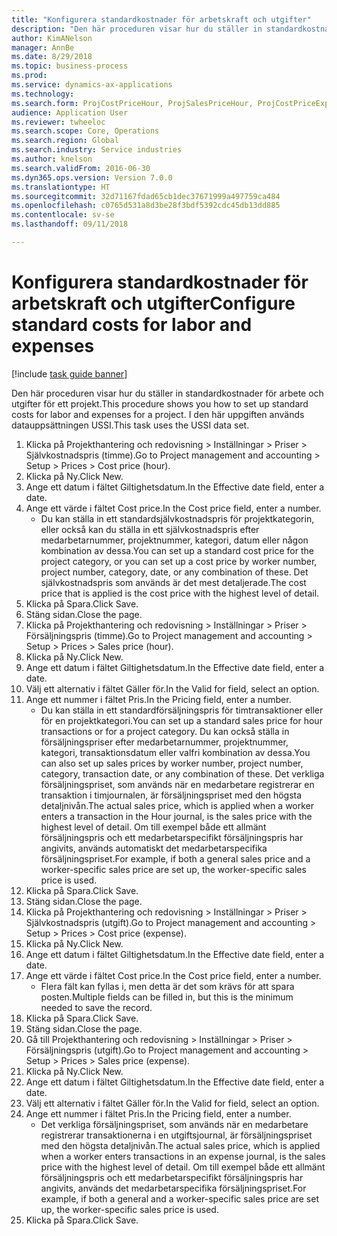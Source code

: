 ```yaml
--- 
title: "Konfigurera standardkostnader för arbetskraft och utgifter"
description: "Den här proceduren visar hur du ställer in standardkostnader för arbete och utgifter för ett projekt."
author: KimANelson
manager: AnnBe
ms.date: 8/29/2018
ms.topic: business-process
ms.prod: 
ms.service: dynamics-ax-applications
ms.technology: 
ms.search.form: ProjCostPriceHour, ProjSalesPriceHour, ProjCostPriceExpense, ProjSalesPriceCost
audience: Application User
ms.reviewer: twheeloc
ms.search.scope: Core, Operations
ms.search.region: Global
ms.search.industry: Service industries
ms.author: knelson
ms.search.validFrom: 2016-06-30
ms.dyn365.ops.version: Version 7.0.0
ms.translationtype: HT
ms.sourcegitcommit: 32d71167fdad65cb1dec37671999a497759ca484
ms.openlocfilehash: c0765d531a8d3be28f3bdf5392cdc45db13dd885
ms.contentlocale: sv-se
ms.lasthandoff: 09/11/2018

---
```

# <a name="configure-standard-costs-for-labor-and-expenses"></a><span data-ttu-id="c67c6-103">Konfigurera standardkostnader för arbetskraft och utgifter</span><span class="sxs-lookup"><span data-stu-id="c67c6-103">Configure standard costs for labor and expenses</span></span>

[!include [task guide banner](../../includes/task-guide-banner.md)]

<span data-ttu-id="c67c6-104">Den här proceduren visar hur du ställer in standardkostnader för arbete och utgifter för ett projekt.</span><span class="sxs-lookup"><span data-stu-id="c67c6-104">This procedure shows you how to set up standard costs for labor and expenses for a project.</span></span> <span data-ttu-id="c67c6-105">I den här uppgiften används datauppsättningen USSI.</span><span class="sxs-lookup"><span data-stu-id="c67c6-105">This task uses the USSI data set.</span></span>

1. <span data-ttu-id="c67c6-106">Klicka på Projekthantering och redovisning > Inställningar > Priser > Självkostnadspris (timme).</span><span class="sxs-lookup"><span data-stu-id="c67c6-106">Go to Project management and accounting > Setup > Prices > Cost price (hour).</span></span>
2. <span data-ttu-id="c67c6-107">Klicka på Ny.</span><span class="sxs-lookup"><span data-stu-id="c67c6-107">Click New.</span></span>
3. <span data-ttu-id="c67c6-108">Ange ett datum i fältet Giltighetsdatum.</span><span class="sxs-lookup"><span data-stu-id="c67c6-108">In the Effective date field, enter a date.</span></span>
4. <span data-ttu-id="c67c6-109">Ange ett värde i fältet Cost price.</span><span class="sxs-lookup"><span data-stu-id="c67c6-109">In the Cost price field, enter a number.</span></span>
    * <span data-ttu-id="c67c6-110">Du kan ställa in ett standardsjälvkostnadspris för projektkategorin, eller också kan du ställa in ett självkostnadspris efter medarbetarnummer, projektnummer, kategori, datum eller någon kombination av dessa.</span><span class="sxs-lookup"><span data-stu-id="c67c6-110">You can set up a standard cost price for the project category, or you can set up a cost price by worker number, project number, category, date, or any combination of these.</span></span> <span data-ttu-id="c67c6-111">Det självkostnadspris som används är det mest detaljerade.</span><span class="sxs-lookup"><span data-stu-id="c67c6-111">The cost price that is applied is the cost price with the highest level of detail.</span></span>  
5. <span data-ttu-id="c67c6-112">Klicka på Spara.</span><span class="sxs-lookup"><span data-stu-id="c67c6-112">Click Save.</span></span>
6. <span data-ttu-id="c67c6-113">Stäng sidan.</span><span class="sxs-lookup"><span data-stu-id="c67c6-113">Close the page.</span></span>
7. <span data-ttu-id="c67c6-114">Klicka på Projekthantering och redovisning > Inställningar > Priser > Försäljningspris (timme).</span><span class="sxs-lookup"><span data-stu-id="c67c6-114">Go to Project management and accounting > Setup > Prices > Sales price (hour).</span></span>
8. <span data-ttu-id="c67c6-115">Klicka på Ny.</span><span class="sxs-lookup"><span data-stu-id="c67c6-115">Click New.</span></span>
9. <span data-ttu-id="c67c6-116">Ange ett datum i fältet Giltighetsdatum.</span><span class="sxs-lookup"><span data-stu-id="c67c6-116">In the Effective date field, enter a date.</span></span>
10. <span data-ttu-id="c67c6-117">Välj ett alternativ i fältet Gäller för.</span><span class="sxs-lookup"><span data-stu-id="c67c6-117">In the Valid for field, select an option.</span></span>
11. <span data-ttu-id="c67c6-118">Ange ett nummer i fältet Pris.</span><span class="sxs-lookup"><span data-stu-id="c67c6-118">In the Pricing field, enter a number.</span></span>
    * <span data-ttu-id="c67c6-119">Du kan ställa in ett standardförsäljningspris för timtransaktioner eller för en projektkategori.</span><span class="sxs-lookup"><span data-stu-id="c67c6-119">You can set up a standard sales price for hour transactions or for a project category.</span></span> <span data-ttu-id="c67c6-120">Du kan också ställa in försäljningspriser efter medarbetarnummer, projektnummer, kategori, transaktionsdatum eller valfri kombination av dessa.</span><span class="sxs-lookup"><span data-stu-id="c67c6-120">You can also set up sales prices by worker number, project number, category, transaction date, or any combination of these.</span></span> <span data-ttu-id="c67c6-121">Det verkliga försäljningspriset, som används när en medarbetare registrerar en transaktion i timjournalen, är försäljningspriset med den högsta detaljnivån.</span><span class="sxs-lookup"><span data-stu-id="c67c6-121">The actual sales price, which is applied when a worker enters a transaction in the Hour journal, is the sales price with the highest level of detail.</span></span> <span data-ttu-id="c67c6-122">Om till exempel både ett allmänt försäljningspris och ett medarbetarspecifikt försäljningspris har angivits, används automatiskt det medarbetarspecifika försäljningspriset.</span><span class="sxs-lookup"><span data-stu-id="c67c6-122">For example, if both a general sales price and a worker-specific sales price are set up, the worker-specific sales price is used.</span></span>  
12. <span data-ttu-id="c67c6-123">Klicka på Spara.</span><span class="sxs-lookup"><span data-stu-id="c67c6-123">Click Save.</span></span>
13. <span data-ttu-id="c67c6-124">Stäng sidan.</span><span class="sxs-lookup"><span data-stu-id="c67c6-124">Close the page.</span></span>
14. <span data-ttu-id="c67c6-125">Klicka på Projekthantering och redovisning > Inställningar > Priser > Självkostnadspris (utgift).</span><span class="sxs-lookup"><span data-stu-id="c67c6-125">Go to Project management and accounting > Setup > Prices > Cost price (expense).</span></span>
15. <span data-ttu-id="c67c6-126">Klicka på Ny.</span><span class="sxs-lookup"><span data-stu-id="c67c6-126">Click New.</span></span>
16. <span data-ttu-id="c67c6-127">Ange ett datum i fältet Giltighetsdatum.</span><span class="sxs-lookup"><span data-stu-id="c67c6-127">In the Effective date field, enter a date.</span></span>
17. <span data-ttu-id="c67c6-128">Ange ett värde i fältet Cost price.</span><span class="sxs-lookup"><span data-stu-id="c67c6-128">In the Cost price field, enter a number.</span></span>
    * <span data-ttu-id="c67c6-129">Flera fält kan fyllas i, men detta är det som krävs för att spara posten.</span><span class="sxs-lookup"><span data-stu-id="c67c6-129">Multiple fields can be filled in, but this is the minimum needed to save the record.</span></span>  
18. <span data-ttu-id="c67c6-130">Klicka på Spara.</span><span class="sxs-lookup"><span data-stu-id="c67c6-130">Click Save.</span></span>
19. <span data-ttu-id="c67c6-131">Stäng sidan.</span><span class="sxs-lookup"><span data-stu-id="c67c6-131">Close the page.</span></span>
20. <span data-ttu-id="c67c6-132">Gå till Projekthantering och redovisning > Inställningar > Priser > Försäljningspris (utgift).</span><span class="sxs-lookup"><span data-stu-id="c67c6-132">Go to Project management and accounting > Setup > Prices > Sales price (expense).</span></span>
21. <span data-ttu-id="c67c6-133">Klicka på Ny.</span><span class="sxs-lookup"><span data-stu-id="c67c6-133">Click New.</span></span>
22. <span data-ttu-id="c67c6-134">Ange ett datum i fältet Giltighetsdatum.</span><span class="sxs-lookup"><span data-stu-id="c67c6-134">In the Effective date field, enter a date.</span></span>
23. <span data-ttu-id="c67c6-135">Välj ett alternativ i fältet Gäller för.</span><span class="sxs-lookup"><span data-stu-id="c67c6-135">In the Valid for field, select an option.</span></span>
24. <span data-ttu-id="c67c6-136">Ange ett nummer i fältet Pris.</span><span class="sxs-lookup"><span data-stu-id="c67c6-136">In the Pricing field, enter a number.</span></span>
    * <span data-ttu-id="c67c6-137">Det verkliga försäljningspriset, som används när en medarbetare registrerar transaktionerna i en utgiftsjournal, är försäljningspriset med den högsta detaljnivån.</span><span class="sxs-lookup"><span data-stu-id="c67c6-137">The actual sales price, which is applied when a worker enters transactions in an expense journal, is the sales price with the highest level of detail.</span></span> <span data-ttu-id="c67c6-138">Om till exempel både ett allmänt försäljningspris och ett medarbetarspecifikt försäljningspris har angivits, används det medarbetarspecifika försäljningspriset.</span><span class="sxs-lookup"><span data-stu-id="c67c6-138">For example, if both a general and a worker-specific sales price are set up, the worker-specific sales price is used.</span></span>  
25. <span data-ttu-id="c67c6-139">Klicka på Spara.</span><span class="sxs-lookup"><span data-stu-id="c67c6-139">Click Save.</span></span>


